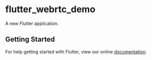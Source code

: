 # flutter_webrtc_demo

A new Flutter application.

## Getting Started

For help getting started with Flutter, view our online
[documentation](https://flutter.io/).
